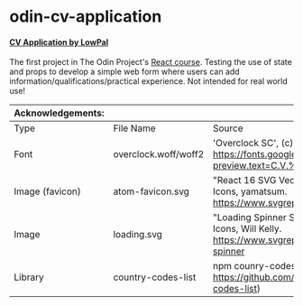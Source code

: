 # odin-cv-application

#### [CV Application by LowPal](https://illustrious-queijadas-a8749a.netlify.app/)

The first project in The Odin Project's [React course](https://www.theodinproject.com/lessons/node-path-react-new-cv-application). Testing the use of state and props to develop a simple web form where users can add information/qualifications/practical experience. Not intended for real world use!

|Acknowledgements:| | |
| ----------- | ----------- | ----------- |
| Type | File Name | Source |
| Font | overclock.woff/woff2 | 'Overclock SC', (c) Dario Manuel Muhafara. https://fonts.google.com/specimen/Overlock+SC?preview.text=C.V.%20Application |
| Image (favicon) | atom-favicon.svg | "React 16 SVG Vector", Nonicons Programming Icons, yamatsum. https://www.svgrepo.com/svg/521303/react-16 |
| Image | loading.svg | "Loading Spinner SVG Vector", Ikono Bold Line Icons, Will Kelly. https://www.svgrepo.com/svg/491270/loading-spinner |
| Library | country-codes-list | npm counry-codes-list (repo: https://github.com/LucianoGanga/country-codes-list) |
